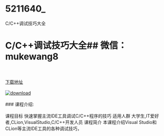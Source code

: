 # 5211640_
C/C++调试技巧大全
# C/C++调试技巧大全## 微信：mukewang8
<br/></br>[下载地址](http://www.36tz.cn/article/5211640 "下载地址")
<br/></br>[![download](http://36tz.cn/muke_img/2020_03_2-176-300x186.png "下载地址")](http://www.36tz.cn/article/5211640 "下载地址")
<br/></br>### 课程介绍:<br/></br>课程目标
快速掌握主流IDE工具调试C/C++程序的技巧
适用人群
大学生,IT爱好者,CLion,VisualStudio,C/C++开发人员
课程简介
本课程介绍Visual Studio和CLion等主流IDE工具的各种调试技巧，

